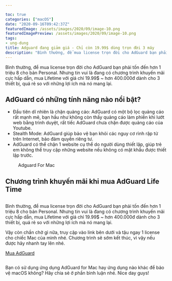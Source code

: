 ```yaml
---

toc: true
categories: ["macOS"]
date: "2020-09-16T09:42:37Z"
featuredImage: /assets/images/2020/09/image-10.png
featuredImagePreview: /assets/images/2020/09/image-10.png
tags:
- ung-dung
title: Adguard đang giảm giá - Chỉ còn 19.99$ dùng trọn đời 3 máy
description: "Bình thường, để mua license trọn đời cho AdGuard bạn phải tốn đến hơn 1 triệu 8 cho bản Personal"
---
```


Bình thường, để mua license trọn đời cho AdGuard bạn phải tốn đến hơn 1 triệu 8 cho bản Personal. Nhưng tin vui là đang có chương trình khuyến mãi cực hấp dẫn, mua Lifetime với giá chỉ 19.99$ ~ hơn 400.000đ dành cho 3 thiết bị, quá rẻ so với những lợi ích mà nó mang lại.

## AdGuard có những tính năng nào nổi bật?

- Đầu tiên dĩ nhiên là chặn quảng cáo: AdGuard có một bộ lọc quảng cáo rất mạnh mẽ, bạn hầu như không còn thấy quảng cáo làm phiền khi lướt web bằng trình duyệt, rất tiếc AdGuard chưa chặn được quảng cáo của Youtube.
- Stealth Mode: AdGuard giúp bảo vệ bạn khỏi các nguy cơ rình rập từ trên Internet, bảo đảm quyền riêng tư.
- AdGuard có thể chặn 1 website cụ thể do người dùng thiết lập, giúp trẻ em không thể truy cập những website nếu không có mật khẩu được thiết lập trước.
<figure class="kg-card kg-image-card kg-card-hascaption"><img src="/assets/images/2020/09/image-10.png" class="kg-image" alt srcset="/assets/images/size/w600/2020/09/image-10.png 600w, /assets/images/size/w1000/2020/09/image-10.png 1000w, /assets/images/2020/09/image-10.png 1073w" sizes="(min-width: 720px) 720px"><figcaption class="text-center">Adguard For Mac</figcaption></figure>

## Chương trình khuyến mãi khi mua AdGuard Life Time

<figure class="kg-card kg-image-card"><img src="/assets/images/2020/09/image-11.png" class="kg-image" alt srcset="/assets/images/size/w600/2020/09/image-11.png 600w, /assets/images/2020/09/image-11.png 876w" sizes="(min-width: 720px) 720px"></figure>

Bình thường, để mua license trọn đời cho AdGuard bạn phải tốn đến hơn 1 triệu 8 cho bản Personal. Nhưng tin vui là đang có chương trình khuyến mãi cực hấp dẫn, mua Lifetime với giá chỉ 19.99$ ~ hơn 400.000đ dành cho 3 thiết bị, quá rẻ so với những lợi ích mà nó mang lại.

Vậy còn chần chờ gì nữa, truy cập vào link bên dưới và tậu ngay 1 license cho chiếc Mac của mình nhé. Chương trình sẽ sớm kết thúc, vì vậy nếu được hãy nhanh tay lên nhé.

[Mua AdGuard](https://stacksocial.com/sales/adguard-personal-plan-lifetime-subscription)

<figure class="kg-card kg-image-card"><img src="/assets/images/2020/09/image-12.png" class="kg-image" alt srcset="/assets/images/size/w600/2020/09/image-12.png 600w, /assets/images/size/w1000/2020/09/image-12.png 1000w, /assets/images/2020/09/image-12.png 1141w" sizes="(min-width: 720px) 720px"></figure>

Bạn có sử dụng ứng dụng AdGuard for Mac hay ứng dụng nào khác để bảo vệ macOS không? Hãy chia sẻ ở phần bình luận nhé. Nice day guys!

